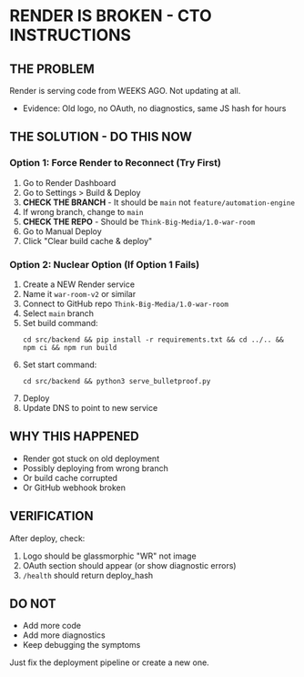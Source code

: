 # RENDER IS BROKEN - CTO INSTRUCTIONS

## THE PROBLEM
Render is serving code from WEEKS AGO. Not updating at all.
- Evidence: Old logo, no OAuth, no diagnostics, same JS hash for hours

## THE SOLUTION - DO THIS NOW

### Option 1: Force Render to Reconnect (Try First)
1. Go to Render Dashboard
2. Go to Settings > Build & Deploy
3. **CHECK THE BRANCH** - It should be `main` not `feature/automation-engine`
4. If wrong branch, change to `main`
5. **CHECK THE REPO** - Should be `Think-Big-Media/1.0-war-room`
6. Go to Manual Deploy
7. Click "Clear build cache & deploy"

### Option 2: Nuclear Option (If Option 1 Fails)
1. Create a NEW Render service
2. Name it `war-room-v2` or similar
3. Connect to GitHub repo `Think-Big-Media/1.0-war-room`
4. Select `main` branch
5. Set build command:
   ```
   cd src/backend && pip install -r requirements.txt && cd ../.. && npm ci && npm run build
   ```
6. Set start command:
   ```
   cd src/backend && python3 serve_bulletproof.py
   ```
7. Deploy
8. Update DNS to point to new service

## WHY THIS HAPPENED
- Render got stuck on old deployment
- Possibly deploying from wrong branch
- Or build cache corrupted
- Or GitHub webhook broken

## VERIFICATION
After deploy, check:
1. Logo should be glassmorphic "WR" not image
2. OAuth section should appear (or show diagnostic errors)
3. `/health` should return deploy_hash

## DO NOT
- Add more code
- Add more diagnostics  
- Keep debugging the symptoms

Just fix the deployment pipeline or create a new one.